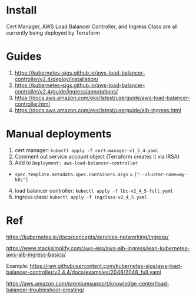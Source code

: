 # Install

Cert Manager, AWS Load Balancer Controller, and Ingress Class are all currently being deployed by Terraform

# Guides

1. https://kubernetes-sigs.github.io/aws-load-balancer-controller/v2.4/deploy/installation/
2. https://kubernetes-sigs.github.io/aws-load-balancer-controller/v2.4/guide/ingress/annotations/
3. https://docs.aws.amazon.com/eks/latest/userguide/aws-load-balancer-controller.html
4. https://docs.aws.amazon.com/eks/latest/userguide/alb-ingress.html

# Manual deployments
1. cert manager: `kubectl apply -f cert-manager-v1_5_4.yaml`
2. Comment out service account object (Terraform creates it via IRSA)
3. Add to `Deployment: aws-load-balancer-controller`
  - `spec.template.metadata.spec.containers.args` = `["--cluster-name=my-k8s"]`
4. load balancer controller: `kubectl apply -f lbc-v2_4_5-full.yaml`
5. ingress class: `kubectl apply -f ingclass-v2_4_5.yaml`

# Ref
https://kubernetes.io/docs/concepts/services-networking/ingress/

https://www.stacksimplify.com/aws-eks/aws-alb-ingress/lean-kubernetes-aws-alb-ingress-basics/

Example: 
https://raw.githubusercontent.com/kubernetes-sigs/aws-load-balancer-controller/v2.4.4/docs/examples/2048/2048_full.yaml

https://aws.amazon.com/premiumsupport/knowledge-center/load-balancer-troubleshoot-creating/

